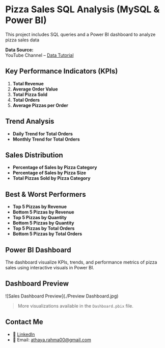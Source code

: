 # Pizza Sales SQL Analysis (MySQL & Power BI)

This project includes SQL queries and a Power BI dashboard to analyze pizza sales data

**Data Source:**  
YouTube Channel – [Data Tutorial](https://youtu.be/V-s8c6jMRN0?si=YqvhnHFWELyJ0YcF)

## Key Performance Indicators (KPIs)

1. **Total Revenue**
2. **Average Order Value**
3. **Total Pizza Sold**
4. **Total Orders**
5. **Average Pizzas per Order**

## Trend Analysis

- **Daily Trend for Total Orders**
- **Monthly Trend for Total Orders**

## Sales Distribution

- **Percentage of Sales by Pizza Category**
- **Percentage of Sales by Pizza Size**
- **Total Pizzas Sold by Pizza Category**

## Best & Worst Performers

- **Top 5 Pizzas by Revenue**
- **Bottom 5 Pizzas by Revenue**
- **Top 5 Pizzas by Quantity**
- **Bottom 5 Pizzas by Quantity**
- **Top 5 Pizzas by Total Orders**
- **Bottom 5 Pizzas by Total Orders**

## Power BI Dashboard
  The dashboard visualize KPIs, trends, and performance metrics of pizza sales using interactive visuals in Power BI.

## Dashboard Preview
![Sales Dashboard Preview](./Preview Dashboard.jpg)
> More visualizations available in the `Dashboard.pbix` file.

## Contact Me
- 📎 [LinkedIn](https://www.linkedin.com/in/athaya-rahma-puteri)
- 📧 Email: athaya.rahma00@gmail.com
